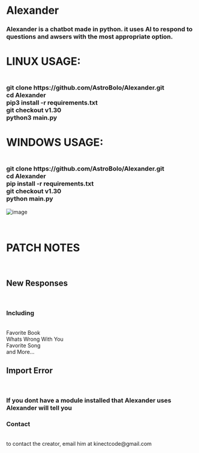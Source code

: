 # Alexander
<h3>Alexander is a chatbot made in python. it uses AI to respond to questions and awsers with the most appropriate option.</h3>

<h1>LINUX USAGE:</h1>
<h3><br>git clone https://github.com/AstroBolo/Alexander.git
<br>cd Alexander
<br>pip3 install -r requirements.txt
<br>git checkout v1.30 
<br>python3 main.py</h3>

<h1>WINDOWS USAGE:</h1>
<h3><br>git clone https://github.com/AstroBolo/Alexander.git
<br>cd Alexander
<br>pip install -r requirements.txt
<br>git checkout v1.30
<br>python main.py</h3>

![image](https://user-images.githubusercontent.com/73861354/128773122-d5a609be-4534-48d9-9ccc-f8b5d0217e73.png)

<br><h1>PATCH NOTES</h1>
<br><h2>New Responses</h2>
<br><h3>Including</h3>
<br>Favorite Book
<br>Whats Wrong With You
<br>Favorite Song
<br>and More...
<br><h2>Import Error</h2>
<br><h3>If you dont have a module installed that Alexander uses Alexander will tell you</h3>


<h3>Contact</h3>
<br>to contact the creator, email him at kinectcode@gmail.com
